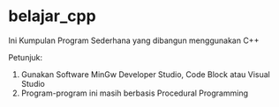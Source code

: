 # belajar_cpp
Ini Kumpulan Program Sederhana yang dibangun menggunakan C++

Petunjuk:<br>
1. Gunakan Software MinGw Developer Studio, Code Block atau Visual Studio<br>
2. Program-program ini masih berbasis Procedural Programming
